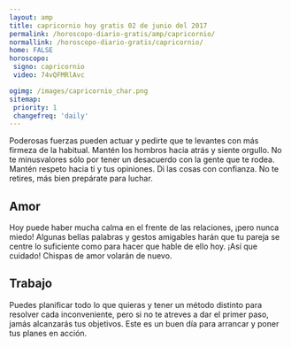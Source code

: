 ```yaml
---
layout: amp
title: capricornio hoy gratis 02 de junio del 2017 
permalink: /horoscopo-diario-gratis/amp/capricornio/
normallink: /horoscopo-diario-gratis/capricornio/
home: FALSE
horoscopo:
 signo: capricornio
 video: 74vQFMRlAvc

ogimg: /images/capricornio_char.png
sitemap:
 priority: 1
 changefreq: 'daily'
---
```



Poderosas fuerzas pueden actuar y pedirte que te levantes con más firmeza de la habitual. Mantén los hombros hacia atrás y siente orgullo. No te minusvalores sólo por tener un desacuerdo con la gente que te rodea. Mantén respeto hacia ti y tus opiniones. Di las cosas con confianza. No te retires, más bien prepárate para luchar.

## Amor

Hoy puede haber mucha calma en el frente de las relaciones, ¡pero nunca miedo! Algunas bellas palabras y gestos amigables harán que tu pareja se centre lo suficiente como para hacer que hable de ello hoy. ¡Así que cuidado! Chispas de amor volarán de nuevo.

## Trabajo

Puedes planificar todo lo que quieras y tener un método distinto para resolver cada inconveniente, pero si no te atreves a dar el primer paso, jamás alcanzarás tus objetivos. Este es un buen día para arrancar y poner tus planes en acción.